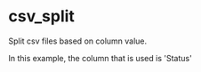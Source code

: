 # csv_split
Split csv files based on column value.

In this example, the column that is used is 'Status'
